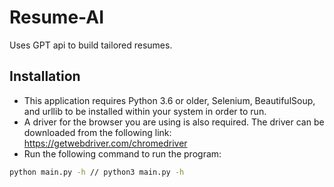 # Resume-AI
Uses GPT api to build tailored resumes.

## Installation

- This application requires Python 3.6 or older, Selenium, BeautifulSoup, and urllib to be installed within your system in order to run.
- A driver for the browser you are using is also required. The driver can be downloaded from the following link: https://getwebdriver.com/chromedriver
- Run the following command to run the program:
```bash
python main.py -h // python3 main.py -h
```